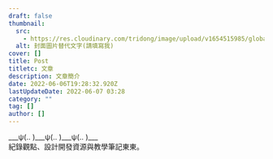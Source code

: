 ```yaml
---
draft: false
thumbnail:
  src:
    - https://res.cloudinary.com/tridong/image/upload/v1654515985/global/%E4%B8%89%E8%A7%92%E6%9D%B1%E6%9D%B1-%E5%93%81%E7%89%8C%E5%B1%95%E7%A4%BA%E5%B0%81%E9%9D%A2.png
  alt: 封面圖片替代文字(請填寫我)
cover: []
title: Post
titletc: 文章
description: 文章簡介
date: 2022-06-06T19:28:32.920Z
lastUpdateDate: 2022-06-07 03:28
category: ""
tag: []
author: []
---
```

<div class="gsap-heading">
<div>
___ψ(‥ )___ψ(‥ )___ψ(‥ )___
</div>
紀錄觀點、設計開發資源與教學筆記東東。
</div>